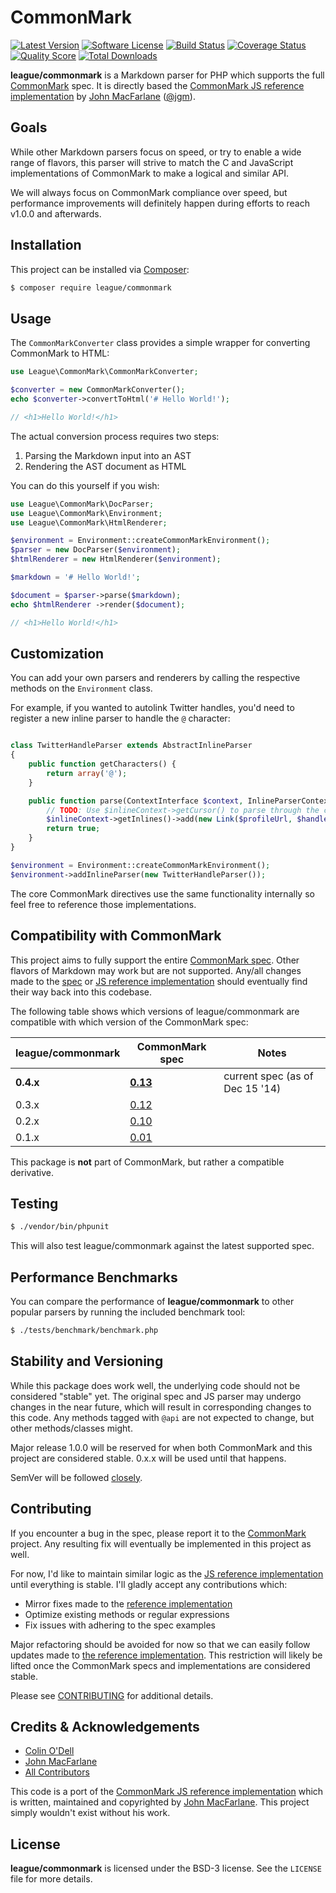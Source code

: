 # CommonMark

[![Latest Version](https://img.shields.io/packagist/v/league/commonmark.svg?style=flat-square)](https://packagist.org/packages/league/commonmark)
[![Software License](http://img.shields.io/badge/License-BSD--3-brightgreen.svg?style=flat-square)](LICENSE)
[![Build Status](https://img.shields.io/travis/thephpleague/commonmark/master.svg?style=flat-square)](https://travis-ci.org/thephpleague/commonmark)
[![Coverage Status](https://img.shields.io/scrutinizer/coverage/g/thephpleague/commonmark.svg?style=flat-square)](https://scrutinizer-ci.com/g/thephpleague/commonmark/code-structure)
[![Quality Score](https://img.shields.io/scrutinizer/g/thephpleague/commonmark.svg?style=flat-square)](https://scrutinizer-ci.com/g/thephpleague/commonmark)
[![Total Downloads](https://img.shields.io/packagist/dt/league/commonmark.svg?style=flat-square)](https://packagist.org/packages/league/commonmark)

**league/commonmark** is a Markdown parser for PHP which supports the full [CommonMark] spec.  It is directly based the [CommonMark JS reference implementation][stmd.js] by [John MacFarlane] \([@jgm]\).

## Goals

While other Markdown parsers focus on speed, or try to enable a wide range of flavors, this parser will 
strive to match the C and JavaScript implementations of CommonMark to make a logical and similar API.

We will always focus on CommonMark compliance over speed, but performance improvements will definitely 
happen during efforts to reach v1.0.0 and afterwards.

## Installation

This project can be installed via [Composer]:

``` bash
$ composer require league/commonmark
```

## Usage

The `CommonMarkConverter` class provides a simple wrapper for converting CommonMark to HTML:

```php
use League\CommonMark\CommonMarkConverter;

$converter = new CommonMarkConverter();
echo $converter->convertToHtml('# Hello World!');

// <h1>Hello World!</h1>
```

The actual conversion process requires two steps:

 1. Parsing the Markdown input into an AST
 2. Rendering the AST document as HTML

You can do this yourself if you wish:

```php
use League\CommonMark\DocParser;
use League\CommonMark\Environment;
use League\CommonMark\HtmlRenderer;

$environment = Environment::createCommonMarkEnvironment();
$parser = new DocParser($environment);
$htmlRenderer = new HtmlRenderer($environment);

$markdown = '# Hello World!';

$document = $parser->parse($markdown);
echo $htmlRenderer ->render($document);

// <h1>Hello World!</h1>
```

## Customization

You can add your own parsers and renderers by calling the respective methods on the `Environment` class.

For example, if you wanted to autolink Twitter handles, you'd need to register a new inline parser to handle the `@` character:

```php

class TwitterHandleParser extends AbstractInlineParser
{
    public function getCharacters() {
        return array('@');
    }

    public function parse(ContextInterface $context, InlineParserContext $inlineContext) {
        // TODO: Use $inlineContext->getCursor() to parse through the current line
        $inlineContext->getInlines()->add(new Link($profileUrl, $handle));
        return true;
    }
}

$environment = Environment::createCommonMarkEnvironment();
$environment->addInlineParser(new TwitterHandleParser());
```

The core CommonMark directives use the same functionality internally so feel free to reference those implementations.

## Compatibility with CommonMark ##

This project aims to fully support the entire [CommonMark spec]. Other flavors of Markdown may work but are not supported.  Any/all changes made to the [spec][CommonMark spec] or [JS reference implementation][stmd.js] should eventually find their way back into this codebase.

The following table shows which versions of league/commonmark are compatible with which version of the CommonMark spec:

<table>
    <thead>
        <tr>
            <th>league/commonmark</th>
            <th>CommonMark spec</th>
            <th>Notes</th>
        </tr>
    </thead>
    <tbody>
        <tr>
            <td><strong>0.4.x<strong></td>
            <td><strong><a href="http://spec.commonmark.org/0.13/">0.13</a></strong></td>
            <td>current spec (as of Dec 15 '14)</td>
        </tr>
        <tr>
            <td>0.3.x</td>
            <td><a href="http://spec.commonmark.org/0.12/">0.12</a></td>
            <td></td>
        </tr>
        <tr>
            <td>0.2.x</td>
            <td><a href="http://spec.commonmark.org/0.10/">0.10</a></td>
            <td></td>
        </tr>
        <tr>
            <td>0.1.x</td>
            <td><a href="https://github.com/jgm/CommonMark/blob/2cf0750a7a507eded4cf3c9a48fd1f924d0ce538/spec.txt">0.01</a></td>
            <td></td>
        </tr>
    </tbody>
</table>

This package is **not** part of CommonMark, but rather a compatible derivative.

## Testing

``` bash
$ ./vendor/bin/phpunit
```

This will also test league/commonmark against the latest supported spec.

## Performance Benchmarks

You can compare the performance of **league/commonmark** to other popular parsers by running the included benchmark tool:
 
``` bash
$ ./tests/benchmark/benchmark.php
```

## Stability and Versioning

While this package does work well, the underlying code should not be considered "stable" yet.  The original spec and JS parser may undergo changes in the near future, which will result in corresponding changes to this code.  Any methods tagged with `@api` are not expected to change, but other methods/classes might.

Major release 1.0.0 will be reserved for when both CommonMark and this project are considered stable. 0.x.x will be used until that happens.

SemVer will be followed [closely](http://semver.org/).

## Contributing

If you encounter a bug in the spec, please report it to the [CommonMark] project.  Any resulting fix will eventually be implemented in this project as well.

For now, I'd like to maintain similar logic as the [JS reference implementation][stmd.js] until everything is stable.  I'll gladly accept any contributions which:

 * Mirror fixes made to the [reference implementation][stmd.js]
 * Optimize existing methods or regular expressions
 * Fix issues with adhering to the spec examples

Major refactoring should be avoided for now so that we can easily follow updates made to [the reference implementation][stmd.js].  This restriction will likely be lifted once the CommonMark specs and implementations are considered stable.

Please see [CONTRIBUTING](https://github.com/thephpleague/commonmark/blob/master/CONTRIBUTING.md) for additional details.

## Credits & Acknowledgements

- [Colin O'Dell][@colinodell]
- [John MacFarlane][@jgm]
- [All Contributors]

This code is a port of the [CommonMark JS reference implementation][stmd.js] which is written, maintained and copyrighted by [John MacFarlane].  This project simply wouldn't exist without his work.

## License ##

**league/commonmark** is licensed under the BSD-3 license.  See the `LICENSE` file for more details.

[CommonMark]: http://commonmark.org/
[CommonMark spec]: http://spec.commonmark.org/
[stmd.js]: https://github.com/jgm/CommonMark/tree/master/js
[John MacFarlane]: http://johnmacfarlane.net
[All Contributors]: https://github.com/thephpleague/commonmark/contributors
[@colinodell]: https://github.com/colinodell
[@jgm]: https://github.com/jgm
[jgm/stmd]: https://github.com/jgm/stmd
[Composer]: https://getcomposer.org/
